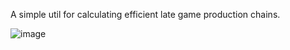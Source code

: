 A simple util for calculating efficient late game production chains.

![image](https://github.com/user-attachments/assets/76c0fb6d-1b35-41e2-9071-6eb9f05525fc)
